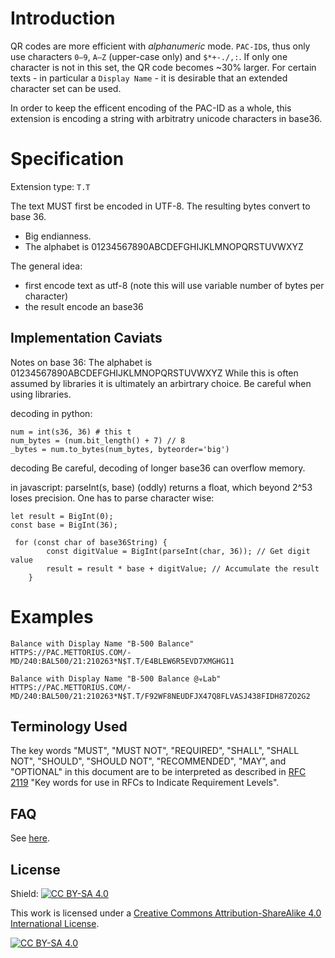 
# Introduction
QR codes are more efficient with _alphanumeric_ mode. `PAC-ID`s, thus only use characters `0–9`, `A–Z` (upper-case only) and `$*+-./,:`. If only one character is not in this set, the QR code becomes ~30% larger. 
For certain texts - in particular a `Display Name` - it is desirable that an extended character set can be used. 

In order to keep the efficent encoding of the PAC-ID as a whole, this extension is encoding a string with arbitratry unicode characters in base36.



# Specification

Extension type: `T.T`

The text MUST first be encoded in UTF-8.
The resulting bytes convert to base 36. 
- Big endianness.
- The alphabet is 01234567890ABCDEFGHIJKLMNOPQRSTUVWXYZ

The general idea:
- first encode text as utf-8 (note this will use variable number of bytes per character)
- the result encode an base36





## Implementation Caviats
Notes on base 36:
The alphabet is 01234567890ABCDEFGHIJKLMNOPQRSTUVWXYZ
While this is often assumed by libraries it is ultimately an arbirtrary choice. Be careful when using libraries.

decoding in python:
```
num = int(s36, 36) # this t
num_bytes = (num.bit_length() + 7) // 8
_bytes = num.to_bytes(num_bytes, byteorder='big')
```

decoding 
Be careful, decoding of longer base36 can overflow memory.


in javascript:
parseInt(s, base) (oddly) returns a float, which beyond 2^53 loses precision. One has to parse character wise:
```
let result = BigInt(0);
const base = BigInt(36);

 for (const char of base36String) {
        const digitValue = BigInt(parseInt(char, 36)); // Get digit value
        result = result * base + digitValue; // Accumulate the result
    }
```



# Examples
``` 
Balance with Display Name "B-500 Balance"
HTTPS://PAC.METTORIUS.COM/-MD/240:BAL500/21:210263*N$T.T/E4BLEW6R5EVD7XMGHG11

Balance with Display Name "B-500 Balance @☣️Lab"
HTTPS://PAC.METTORIUS.COM/-MD/240:BAL500/21:210263*N$T.T/F92WF8NEUDFJX47Q8FLVASJ438FIDH87ZO2G2
```



## Terminology Used

The key words "MUST", "MUST NOT", "REQUIRED", "SHALL", "SHALL NOT", "SHOULD", "SHOULD NOT", "RECOMMENDED", "MAY", and "OPTIONAL" in this document are to be interpreted as described in [RFC 2119](https://www.ietf.org/rfc/rfc2119.txt) "Key words for use in RFCs to Indicate Requirement Levels".

## FAQ

See [here](faq.md).

## License

Shield: [![CC BY-SA 4.0][cc-by-sa-shield]][cc-by-sa]

This work is licensed under a
[Creative Commons Attribution-ShareAlike 4.0 International License][cc-by-sa].

[![CC BY-SA 4.0][cc-by-sa-image]][cc-by-sa]

[cc-by-sa]: http://creativecommons.org/licenses/by-sa/4.0/
[cc-by-sa-image]: https://licensebuttons.net/l/by-sa/4.0/88x31.png
[cc-by-sa-shield]: https://img.shields.io/badge/License-CC%20BY--SA%204.0-lightgrey.svg
